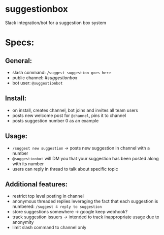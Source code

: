 # suggestionbox
Slack integration/bot for a suggestion box system

Specs:
======

General:
------
- slash command: `/suggest suggestion goes here`
- public channel: _#suggestionbox_
- bot user: `@suggestionbot`

Install:
------
- on install, creates channel, bot joins and invites all team users
- posts new welcome post for `@channel`, pins it to channel
- posts suggestion number 0 as an example

Usage:
------
- `/suggest new suggestion` -> posts new suggestion in channel with a number
- `@suggestionbot` will DM you that your suggestion has been posted along with its number
- users can reply in thread to talk about specific topic

Additional features:
------
- restrict top level posting in channel
- anonymous threaded replies leveraging the fact that each suggestion is numbered: `/suggest 4 reply to suggestion`
- store suggestions somewhere -> google keep webhook?
- track suggestion issuers -> intended to track inappropriate usage due to anonymity
- limit slash command to channel only

